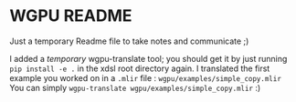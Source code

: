 # WGPU README

Just a temporary Readme file to take notes and communicate ;)

I added a *temporary* wgpu-translate tool; you should get it by just running `pip install -e .` in the xdsl root directory again.
I translated the first example you worked on in a `.mlir` file : `wgpu/examples/simple_copy.mlir`
You can simply `wgpu-translate wgpu/examples/simple_copy.mlir` :) 